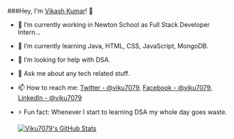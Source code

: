 ###Hey, I'm [Vikash Kumar](https://github.com/Viku7079)! 👋

- 🔭 I’m currently working in Newton School as Full Stack Developer Intern...
- 🌱 I’m currently learning Java, HTML, CSS, JavaScript, MongoDB.
- 🤔 I’m looking for help with DSA.
- 💬 Ask me about any tech related stuff.
- 📫 How to reach me: [Twitter - @viku7079](https://twitter.com/Viku7079), [Facebook - @viku7079](https://www.facebook.com/Viku7079), [LinkedIn - @viku7079](https://www.linkedin.com/in/vikash-kumar-707922/)
- ⚡ Fun fact: Whenever I start to learning DSA my whole day goes waste.

  <a href="https://awesome-github-stats.azurewebsites.net/index.html??cardType=github&theme=monokai">    <img  alt="Viku7079's GitHub Stats" src="https://awesome-github-stats.azurewebsites.net/user-stats/Viku7079?cardType=github&theme=monokai" />  </a>

